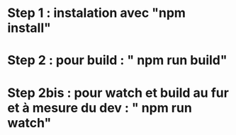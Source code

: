 # Step 1 : instalation avec "npm install"
# Step 2 : pour build : " npm run build"
# Step 2bis : pour watch et build au fur et à mesure du dev : " npm run watch"